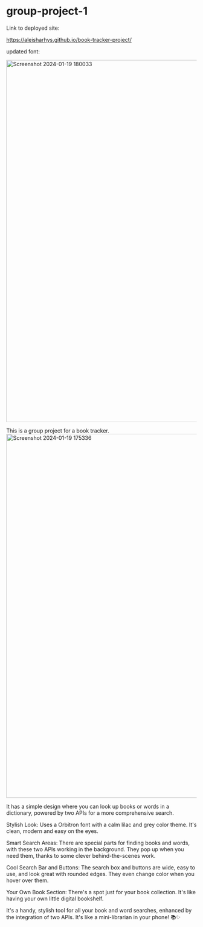 # group-project-1

Link to deployed site:

https://aleisharhys.github.io/book-tracker-project/

updated font:

<img width="955" alt="Screenshot 2024-01-19 180033" src="https://github.com/aleisharhys/book-tracker-project/assets/147520136/a8b1c954-dbaf-40d9-8174-fa79e147e0bf">


This is a group project for a book tracker. <img width="960" alt="Screenshot 2024-01-19 175336" src="https://github.com/aleisharhys/book-tracker-project/assets/147520136/6daece6d-08ab-44a7-ac8f-dbafe85b3766">
 
 
It has a simple design where you can look up books or words in a dictionary, powered by two APIs for a more comprehensive search.

Stylish Look: Uses a Orbitron font with a calm lilac and grey color theme. It's clean, modern and easy on the eyes.

Smart Search Areas: There are special parts for finding books and words, with these two APIs working in the background. They pop up when you need them, thanks to some clever behind-the-scenes work.

Cool Search Bar and Buttons: The search box and buttons are wide, easy to use, and look great with rounded edges. They even change color when you hover over them.

Your Own Book Section: There's a spot just for your book collection. It's like having your own little digital bookshelf.

It's a handy, stylish tool for all your book and word searches, enhanced by the integration of two APIs. It's like a mini-librarian in your phone! 📚✨
